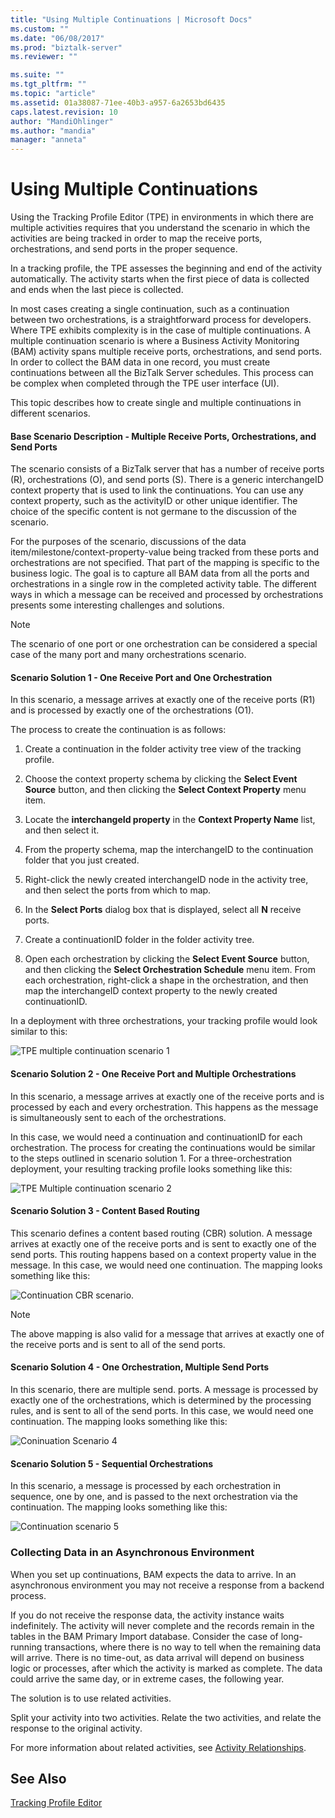 ```yaml
---
title: "Using Multiple Continuations | Microsoft Docs"
ms.custom: ""
ms.date: "06/08/2017"
ms.prod: "biztalk-server"
ms.reviewer: ""

ms.suite: ""
ms.tgt_pltfrm: ""
ms.topic: "article"
ms.assetid: 01a38087-71ee-40b3-a957-6a2653bd6435
caps.latest.revision: 10
author: "MandiOhlinger"
ms.author: "mandia"
manager: "anneta"
---
```

# Using Multiple Continuations
Using the Tracking Profile Editor (TPE) in environments in which there are multiple activities requires that you understand the scenario in which the activities are being tracked in order to map the receive ports, orchestrations, and send ports in the proper sequence.  
  
 In a tracking profile, the TPE assesses the beginning and end of the activity automatically. The activity starts when the first piece of data is collected and ends when the last piece is collected.  
  
 In most cases creating a single continuation, such as a continuation between two orchestrations, is a straightforward process for developers. Where TPE exhibits complexity is in the case of multiple continuations. A multiple continuation scenario  is where a Business Activity Monitoring (BAM) activity spans multiple receive ports, orchestrations, and send ports. In order to collect the BAM data in one record, you must create continuations between all the BizTalk Server schedules. This process can be complex when completed through the TPE user interface (UI).  
  
 This topic describes how to create single and multiple continuations in different scenarios.  
  
#### Base Scenario Description - Multiple Receive Ports, Orchestrations, and Send Ports  
 The scenario consists of a BizTalk server that has a number of receive ports (R), orchestrations (O), and send ports (S). There is a generic interchangeID context property that is used to link the continuations. You can use any context property, such as the activityID or other unique identifier. The choice of the specific content is not germane to the discussion of the scenario.  
  
 For the purposes of the scenario, discussions of the data item/milestone/context-property-value being tracked from these ports and orchestrations are not specified. That part of the mapping is specific to the business logic. The goal is to capture all BAM data from all the ports and orchestrations in a single row in the completed activity table. The different ways in which a message can be received and processed by orchestrations presents some interesting challenges and solutions.  
  
> [!NOTE]
>  The scenario of one port or one orchestration can be considered a special case of the many port and many orchestrations scenario.  
  
#### Scenario Solution 1 - One Receive Port and One Orchestration  
 In this scenario, a message arrives at exactly one of the receive ports (R1) and is processed by exactly one of the orchestrations (O1).  
  
 The process to create the continuation is as follows:  
  
1.  Create a continuation in the folder activity tree view of the tracking profile.  
  
2.  Choose the context property schema by clicking the **Select Event Source** button, and then clicking the **Select Context Property** menu item.  
  
3.  Locate the **interchangeId property** in the **Context Property Name** list, and then select it.  
  
4.  From the property schema, map the interchangeID to the continuation folder that you just created.  
  
5.  Right-click the newly created interchangeID node in the activity tree, and then select the ports from which to map.  
  
6.  In the **Select Ports** dialog box that is displayed, select all **N** receive ports.  
  
7.  Create a continuationID folder in the folder activity tree.  
  
8.  Open each orchestration by clicking the **Select Event Source** button, and then clicking the **Select Orchestration Schedule** menu item. From each orchestration, right-click a shape in the orchestration, and then map the interchangeID context property to the newly created continuationID.  
  
 In a deployment with three orchestrations, your tracking profile would look similar to this:  
  
 ![TPE multiple continuation scenario 1](../core/media/4761d680-7218-4404-a636-06739f70f344.gif "4761d680-7218-4404-a636-06739f70f344")  
  
#### Scenario Solution 2 - One Receive Port and Multiple Orchestrations  
 In this scenario, a message arrives at exactly one of the receive ports and is processed by each and every orchestration. This happens as the message is simultaneously sent to each of the orchestrations.  
  
 In this case, we would need a continuation and continuationID for each orchestration. The process for creating the continuations would be similar to the steps outlined in scenario solution 1. For a three-orchestration deployment, your resulting tracking profile looks something like this:  
  
 ![TPE Multiple continuation scenario 2](../core/media/3cebd82f-9192-4d52-84c7-584f24e8ecca.gif "3cebd82f-9192-4d52-84c7-584f24e8ecca")  
  
#### Scenario Solution 3 - Content Based Routing  
 This scenario defines a content based routing (CBR) solution. A message arrives at exactly one of the receive ports and is sent to exactly one of the send ports. This routing happens based on a context property value in the message. In this case, we would need one continuation. The mapping looks something like this:  
  
 ![Continuation CBR scenario.](../core/media/4459a73d-515f-4d6d-a68f-b18eee072df8.gif "4459a73d-515f-4d6d-a68f-b18eee072df8")  
  
> [!NOTE]
>  The above mapping is also valid for a message that arrives at exactly one of the receive ports and is sent to all of the send ports.  
  
#### Scenario Solution 4 - One Orchestration, Multiple Send Ports  
 In this scenario, there are multiple send. ports. A message is processed by exactly one of the orchestrations, which is determined by the processing rules, and is sent to all of the send ports. In this case, we would need one continuation. The mapping looks something like this:  
  
 ![Coninuation Scenario 4](../core/media/3ab10b51-d306-4ad1-acb6-6731e23394ac.gif "3ab10b51-d306-4ad1-acb6-6731e23394ac")  
  
#### Scenario Solution 5 - Sequential Orchestrations  
 In this scenario, a message is processed by each orchestration in sequence, one by one, and is passed to the next orchestration via the continuation. The mapping looks something like this:  
  
 ![Continuation scenario 5](../core/media/563cacee-104c-4f8a-9836-da90aecb7487.gif "563cacee-104c-4f8a-9836-da90aecb7487")  
  
### Collecting Data in an Asynchronous Environment  
 When you set up continuations, BAM expects the data to arrive. In an asynchronous environment you may not receive a response from a backend process.  
  
 If you do not receive the response data, the activity instance waits indefinitely. The activity will never complete and the records remain in the tables in the BAM Primary Import database. Consider the case of long-running transactions, where there is no way to tell when the remaining data will arrive. There is no time-out, as data arrival will depend on business logic or processes, after which the activity is marked as complete. The data could arrive the same day, or in extreme cases, the following year.  
  
 The solution is to use related activities.  
  
 Split your activity into two activities. Relate the two activities, and relate the response to the original activity.  
  
 For more information about related activities, see [Activity Relationships](../core/activity-relationships.md).  
  
## See Also  
 [Tracking Profile Editor](../core/tracking-profile-editor.md)